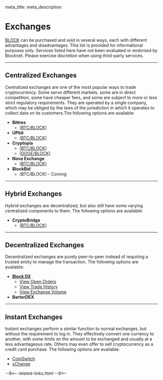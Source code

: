 meta_title: 
meta_description:


# Exchanges
[BLOCK](/blockchain/introduction) can be purchased and sold in several ways, each with different advantages and disadvantages. This list is provided for informational purposes only. Services listed here have not been evaluated or endorsed by Blocknet. Please exercise discretion when using third-party services.

---

## Centralized Exchanges
Centralized exchanges are one of the most popular ways to trade cryptocurrency. Some serve different markets, some are in direct competition, some have cheaper fees, and some are subject to more or less strict regulatory requirements. They are operated by a single company, which may be obliged by the laws of the jurisdiction in which it operates to collect data on its customers.The following options are available:

* __Bittrex__
	* [(BTC/BLOCK)](https://bittrex.com/Market/Index?MarketName=BTC-BLOCK)
* __UPbit__
	* [(BTC/BLOCK)](https://upbit.com/exchange?code=CRIX.UPBIT.BTC-BLOCK)
* __Cryptopia__
	* [(BTC/BLOCK)](https://www.cryptopia.co.nz/Exchange/?market=BLOCK_BTC)
	* [(DOGE/BLOCK)](https://www.cryptopia.co.nz/Exchange/?market=BLOCK_DOGE)
* __Nova Exchange__
	* [(BTC/BLOCK)](https://novaexchange.com/market/BTC_BLOCK/)
* __BlockBid__
	* (BTC/BLOCK) - Coming

---

## Hybrid Exchanges
Hybrid exchanges are decentralized, but also still have some varying centralized components to them. The following options are available:

* __CryptoBridge__
	* [(BTC/BLOCK)](https://wallet.crypto-bridge.org/market/BRIDGE.BLOCK_BRIDGE.BTC)

---

## Decentralized Exchanges
Decentralized exchanges are purely peer-to-peer instead of requiring a trusted entity to manage the transaction. The following options are available:

* [__Block DX__](/blockdx/installation)
	* [View Open Orders](https://blockdx.co/index)
	* [View Trade History](https://blockdx.co/trade-history)
	* [View Exchange Volume](https://blockdx.co/charts)
* __BarterDEX__

---

## Instant Exchanges
Instant exchanges perform a similar function to normal exchanges, but without the requirement to log in. They effectively convert one currency to another, with some limits on the amount to be exchanged and usually at a less advantageous rate. Others may even offer to sell cryptocurrency as a credit card purchase. The following options are available:

* [CoinSwitch](https://coinswitch.co/)
* [xChange](https://xchange.me/)















<!-- 
======= Start: Related Links Section =======
- This is the related links section at the bottom of each page.
- It lists the links in the relatedLinks array variable below.
	Example: relatedLinks = [{"name":"Blocknet Website","link":"https://blocknet.co"},{"name":"API Docs","link":"https://api.blocknet.co"}];
- If the array is empty, ie. relatedLinks = [], then the related links section will not be displayed.
related-links.html
- The template and logic for the related links section can be found in docs/snippets/related-links.html
- The base path is defaulted to docs/snippets/, which can be edited in the mkdocs.yml file
- The template and logic is linked with markdown_extensions: pymdownx.snippets
-->
<script type="text/javascript">
var relatedLinks = [];
</script>

--8<--
related-links.html
--8<-- 
<!-- 
======= End: Related Links Section ======= 
-->





